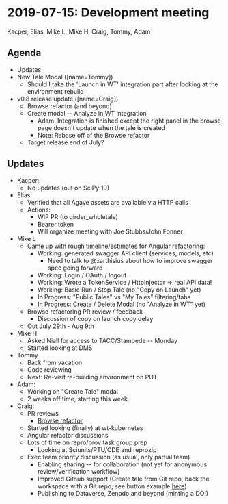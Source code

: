 2019-07-15: Development meeting
===============================
Kacper, Elias, Mike L, Mike H, Craig, Tommy, Adam

Agenda
------
* Updates
* New Tale Modal ([name=Tommy])
    * Should I take the 'Launch in WT' integration part after looking at the environment rebuild
* v0.8 release update ([name=Craig])
    * Browse refactor (and beyond)
    * Create modal -- Analyze in WT integration
        * Adam: Integration is finished except the right panel in the browse page doesn't update when the tale is created
        * Note: Rebase off of the Browse refactor
    * Target release end of July?

Updates
-------
* Kacper:
    * No updates (out on SciPy'19)
* Elias:
    * Verified that all Agave assets are available via HTTP calls 
    * Actions:
        * WIP PR (to girder_wholetale)
        * Bearer token
        * Will organize meeting with Joe Stubbs/John Fonner
* Mike L
    * Came up with rough timeline/estimates for [Angular refactoring](https://hackmd.io/l0JoiXycRpeT5DshfcIGlA):
        * Working: generated swagger API client (services, models, etc)
            * Need to talk to @xarthisius about how to improve swagger spec going forward
        * Working: Login / OAuth / logout
        * Working: Wrote a TokenService / HttpInjector => real API data!
        * Working: Basic Run / Stop Tale (no "Copy on Launch" yet)
        * In Progress: "Public Tales" vs "My Tales" filtering/tabs
        * In Progress: Create / Delete Modal (no "Analyze in WT" yet)
    * Browse refactoring PR review / feedback
        * Discussion of copy on launch copy delay
    * Out July 29th - Aug 9th
* Mike H
    * Asked Niall for access to TACC/Stampede -- Monday
    * Started looking at DMS
* Tommy
    * Back from vacation
    * Code reviewing
    * Next: Re-visit re-building environment on PUT
* Adam:
    * Working on "Create Tale" modal
    * 2 weeks off time, starting this week
* Craig:
    * PR reviews
        * [Browse refactor](https://github.com/whole-tale/dashboard/pull/478)
    * Started looking (finally) at wt-kubernetes 
    * Angular refactor discussions
    * Lots of time on repro/prov task group prep
        * Looking at Sciunits/PTU/CDE and reprozip
    * Exec team priority discussion (as usual, only partial team)
        * Enabling sharing -- for collaboration (not yet for anonymous review/verification workflow)
        * Improved Github support (Create tale from Git repo, back the workspace with a Git repo; see button example [here](https://github.com/cjlortie/Resource_selection_Carrizo))
        * Publishing to Dataverse, Zenodo and beyond (minting a DOI)
